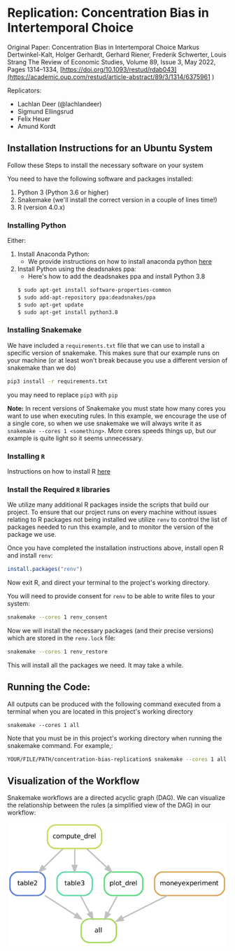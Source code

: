 # Replication: Concentration Bias in Intertemporal Choice

Original Paper: 
Concentration Bias in Intertemporal Choice 
Markus Dertwinkel-Kalt, Holger Gerhardt, Gerhard Riener, Frederik Schwerter, Louis Strang
The Review of Economic Studies, Volume 89, Issue 3, May 2022, Pages 1314–1334, [https://doi.org/10.1093/restud/rdab043](https://academic.oup.com/restud/article-abstract/89/3/1314/6375961
)

Replicators:

* Lachlan Deer (@lachlandeer)
* Sigmund Ellingsrud  
* Felix Heuer
* Amund Kordt

## Installation Instructions for an Ubuntu System

Follow these Steps to install the necessary software on your system

You need to have the following software and packages installed:

1. Python 3 (Python 3.6 or higher)
2. Snakemake (we'll install the correct version in a couple of lines time!)
3. R (version 4.0.x)

### Installing Python

Either:

1. Install Anaconda Python:
    - We provide instructions on how to install anaconda python [here](https://pp4rs.github.io/2020-uzh-installation-guide/python/)
2. Install Python using the deadsnakes ppa:
    - Here's how to add the deadsnakes ppa and install Python 3.8
    ```bash
    $ sudo apt-get install software-properties-common
    $ sudo add-apt-repository ppa:deadsnakes/ppa
    $ sudo apt-get update
    $ sudo apt-get install python3.8
    ```

### Installing Snakemake

We have included a `requirements.txt` file that we can use to install a specific version of snakemake.
This makes sure that our example runs on your machine (or at least won't break because you use a different version of snakemake than we do)

``` bash
pip3 install -r requirements.txt
```

you may need to replace `pip3` with `pip`

**Note:** In recent versions of Snakemake you must state how many cores you want to use when executing rules. 
In this example, we encourage the use of a single core, so when we use snakemake we will always write it as `snakemake --cores 1 <something>`.
More cores speeds things up, but our example is quite light so it seems unnecessary.

### Installing `R`

Instructions on how to install R [here](https://cran.r-project.org/)

### Install the Required `R` libraries

We utilize many additional R packages inside the scripts that build our project.
To ensure that our project runs on every machine without issues relating to R packages not being installed we utilize `renv` to control the list of packages needed to run this example, and to monitor the version of the package we use.

Once you have completed the installation instructions above, install open R and install `renv`:

```r
install.packages("renv")
```

Now exit R, and direct your terminal to the project's working directory.

You will need to provide consent for `renv` to be able to write files to your system:

``` bash
snakemake --cores 1 renv_consent
```

Now we will install the necessary packages (and their precise versions) which are stored in the `renv.lock` file:

``` bash
snakemake --cores 1 renv_restore
```

This will install all the packages we need. It may take a while.

## Running the Code:

All outputs can be produced with the following command executed from a terminal when you are located in this project's working directory

```
snakemake --cores 1 all 
```

Note that you must be in this project's working directory when running the snakemake command. For example,:

```bash
YOUR/FILE/PATH/concentration-bias-replication$ snakemake --cores 1 all 
```

## Visualization of the Workflow

Snakemake workflows are a directed acyclic graph (DAG).
We can visualize the relationship between the rules (a simplified view of the DAG) in our workflow:

![Rulegraph](./assets/rulegraph.png)
